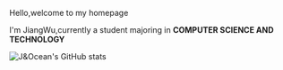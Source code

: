 Hello,welcome to my homepage

I'm JiangWu,currently a student majoring in **COMPUTER SCIENCE AND TECHNOLOGY**

![J&Ocean's GitHub stats](https://github-readme-stats.vercel.app/api?username=JIANG-Wu-19&show_icons=true&theme=radical)